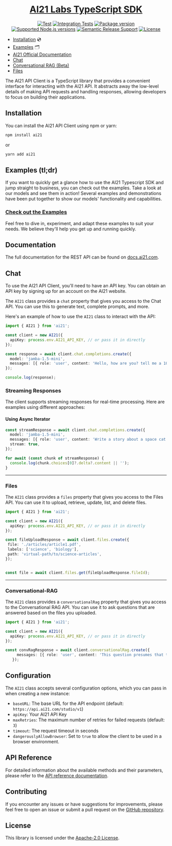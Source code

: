 <h1 align="center">
    <a href="https://github.com/AI21Labs/ai21-typescript">AI21 Labs TypeScript SDK</a>
</h1>

<p align="center">
<a href="https://github.com/AI21Labs/ai21-typescript/actions/workflows/unittests.yml"><img src="https://github.com/AI21Labs/ai21-typescript/actions/workflows/unittests.yml/badge.svg?branch=main" alt="Test"></a>
<a href="https://github.com/AI21Labs/ai21-typescript/actions/workflows/integration-tests.yml"><img src="https://github.com/AI21Labs/ai21-typescript/actions/workflows/integration-tests.yml/badge.svg?branch=main" alt="Integration Tests"></a>
<a href="https://www.npmjs.com/package/ai21" target="_blank"><img src="https://img.shields.io/npm/v/ai21?color=%2334D058&label=npm%20package" alt="Package version"></a>
<a href="https://nodejs.org/" target="_blank"><img src="https://img.shields.io/badge/node->=18.0.0-brightgreen" alt="Supported Node.js versions"></a>
<a href="https://github.com/semantic-release/semantic-release" target="_blank"><img src="https://img.shields.io/badge/semantic--release-typescript-e10079?logo=semantic-release" alt="Semantic Release Support"></a>
<a href="https://opensource.org/licenses/Apache-2.0" target="_blank"><img src="https://img.shields.io/badge/License-Apache_2.0-blue.svg" alt="License"></a>
</p>


- [Installation](#Installation) 💿
- [Examples](#examples-tldr) 🗂️
- [AI21 Official Documentation](#Documentation)
- [Chat](#Chat)
- [Conversational RAG (Beta)](#Conversational-RAG)
- [Files](#Files)


The AI21 API Client is a TypeScript library that provides a convenient interface for interacting with the AI21 API. It abstracts away the low-level details of making API requests and handling responses, allowing developers to focus on building their applications.

## Installation

You can install the AI21 API Client using npm or yarn:

```bash
npm install ai21
```

or

```bash
yarn add ai21
```

## Examples (tl;dr)

If you want to quickly get a glance how to use the AI21 Typescript SDK and jump straight to business, you can check out the examples. Take a look at our models and see them in action! Several examples and demonstrations have been put together to show our models' functionality and capabilities.

### [Check out the Examples](examples/)

Feel free to dive in, experiment, and adapt these examples to suit your needs. We believe they'll help you get up and running quickly.

## Documentation

The full documentation for the REST API can be found on [docs.ai21.com](https://docs.ai21.com/).


## Chat

To use the AI21 API Client, you'll need to have an API key. You can obtain an API key by signing up for an account on the AI21 website.

The `AI21` class provides a `chat` property that gives you access to the Chat API. You can use this to generate text, complete prompts, and more.

Here's an example of how to use the `AI21` class to interact with the API:

```typescript
import { AI21 } from 'ai21';

const client = new AI21({
  apiKey: process.env.AI21_API_KEY, // or pass it in directly
});

const response = await client.chat.completions.create({
  model: 'jamba-1.5-mini',
  messages: [{ role: 'user', content: 'Hello, how are you? tell me a 100 line story about a cat named "Fluffy"' }],
});

console.log(response);
```

### Streaming Responses

The client supports streaming responses for real-time processing. Here are examples using different approaches:

#### Using Async Iterator

```typescript
const streamResponse = await client.chat.completions.create({
  model: 'jamba-1.5-mini',
  messages: [{ role: 'user', content: 'Write a story about a space cat' }],
  stream: true,
});

for await (const chunk of streamResponse) {
  console.log(chunk.choices[0]?.delta?.content || '');
}
```
---
### Files


The `AI21` class provides a `files` property that gives you access to the Files API. You can use it to upload, retrieve, update, list, and delete files.


```typescript
import { AI21 } from 'ai21';

const client = new AI21({
  apiKey: process.env.AI21_API_KEY, // or pass it in directly
});

const fileUploadResponse = await client.files.create({
 file: './articles/article1.pdf',
 labels: ['science', 'biology'],
 path: 'virtual-path/to/science-articles',
});


const file = await client.files.get(fileUploadResponse.fileId);

```

---
### Conversational-RAG


The `AI21` class provides a `conversationalRag` property that gives you access to the Conversational RAG API. You can use it to ask questions that are answered based on the files you uploaded.


```typescript
import { AI21 } from 'ai21';

const client = new AI21({
  apiKey: process.env.AI21_API_KEY, // or pass it in directly
});

const convRagResponse = await client.conversationalRag.create({
     messages: [{ role: 'user', content: 'This question presumes that the answer can be found within the uploaded files.' }],
   });

```


## Configuration

The `AI21` class accepts several configuration options, which you can pass in when creating a new instance:

- `baseURL`: The base URL for the API endpoint (default: `https://api.ai21.com/studio/v1`)
- `apiKey`: Your AI21 API Key
- `maxRetries`: The maximum number of retries for failed requests (default: `3`)
- `timeout`: The request timeout in seconds
- `dangerouslyAllowBrowser`: Set to `true` to allow the client to be used in a browser environment.

## API Reference

For detailed information about the available methods and their parameters, please refer to the [API reference documentation](https://docs.ai21.com/docs).

## Contributing

If you encounter any issues or have suggestions for improvements, please feel free to open an issue or submit a pull request on the [GitHub repository](https://github.com/AI21Labs/ai21-typescript).

## License

This library is licensed under the [Apache-2.0 License](LICENSE).
